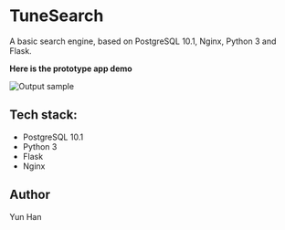 # TuneSearch
A basic search engine, based on PostgreSQL 10.1, Nginx, Python 3 and Flask.

**Here is the prototype app demo**


![Output sample](https://github.com/EudoraHan/TuneSearch/blob/develop/demo.gif)


## Tech stack:

* PostgreSQL 10.1
* Python 3
* Flask
* Nginx

## Author

Yun Han
